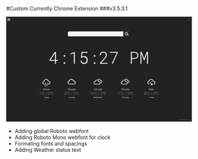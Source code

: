 #Custom Currently Chrome Extension
###v3.5.3.1

![Custom Currently Chrome Extension v3.5.3.1](https://github.com/robertvasile/currently-custom-chrome-extension/blob/master/images/currently-preview.jpg?raw=true)

* Adding global Roboto webfont
* Adding Roboto Mono webfont for clock
* Formating fonts and spacings
* Adding Weather status text
